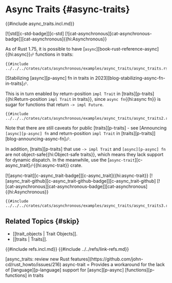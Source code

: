 # Async Traits {#async-traits}

{{#include async_traits.incl.md}}

[![std][c-std-badge]][c-std] [![cat-asynchronous][cat-asynchronous-badge]][cat-asynchronous]{{hi:Asynchronous}}

As of Rust 1.75, it is possible to have [`async`][book-rust-reference-async]{{hi:async}}⮳ functions in traits:

```rust,editable
{{#include ../../../crates/cats/asynchronous/examples/async_traits/async_traits.rs:example}}
```

[Stabilizing [async][p-async] fn in traits in 2023][blog-stabilizing-async-fn-in-traits]⮳.

This is in turn enabled by return-position `impl Trait` in [traits][p-traits]{{hi:Return-position `impl Trait` in traits}}, since `async fn`{{hi:async fn}} is sugar for functions that return `-> impl Future`.

```rust,editable
{{#include ../../../crates/cats/asynchronous/examples/async_traits/async_traits2.rs:example}}
```

Note that there are still caveats for public [traits][p-traits] - see [Announcing `[async][p-async] fn` and return-position `impl Trait` in [traits][p-traits]][blog-announcing-async-fn]⮳.

In addition, [traits][p-traits] that use `-> impl Trait` and `[async][p-async] fn` are not object-safe{{hi:Object-safe traits}}, which means they lack support for dynamic dispatch. In the meanwhile, use the [`async-trait`][c-async_trait]⮳{{hi:async-trait}} crate.

[![async-trait][c-async_trait-badge]][c-async_trait]{{hi:async-trait}} [![async_trait-github][c-async_trait-github-badge]][c-async_trait-github] [![cat-asynchronous][cat-asynchronous-badge]][cat-asynchronous]{{hi:Asynchronous}}

```rust,editable
{{#include ../../../crates/cats/asynchronous/examples/async_traits/async_traits3.rs:example}}
```

## Related Topics {#skip}

- [[trait_objects | Trait Objects]].
- [[traits | Traits]].

{{#include refs.incl.md}}
{{#include ../../refs/link-refs.md}}

<div class="hidden">
[async_traits: review new Rust features](https://github.com/john-cd/rust_howto/issues/216)
async-trait = Provides a workaround for the lack of [language][p-language] support for [async][p-async] [functions][p-functions] in traits
</div>
